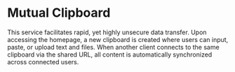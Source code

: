 # Mutual Clipboard

This service facilitates rapid, yet highly unsecure data transfer. Upon accessing the homepage, a new clipboard is created where users can input, paste, or upload text and files. When another client connects to the same clipboard via the shared URL, all content is automatically synchronized across connected users.
